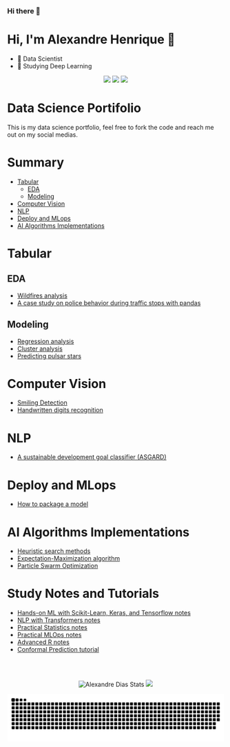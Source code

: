 ### Hi there 👋

<!--
**alexandrehsd/alexandrehsd** is a ✨ _special_ ✨ repository because its `README.md` (this file) appears on your GitHub profile.

Here are some ideas to get you started:

- 🔭 I’m currently working on ...
- 🌱 I’m currently learning ...
- 👯 I’m looking to collaborate on ...
- 🤔 I’m looking for help with ...
- 💬 Ask me about ...
- 📫 How to reach me: ...
- 😄 Pronouns: ...
- ⚡ Fun fact: ...
-->

# Hi, I'm Alexandre Henrique 👋

- 🔭 Data Scientist
- 🌱 Studying Deep Learning


<div style="text-align:center">
  <a href="https://medium.com/@alexandre.hsd" target="_blank"><img src="https://img.shields.io/badge/Medium-12100E?style=for-the-badge&logo=medium&logoColor=white" target="_blank"></a> 
  <a href="https://twitter.com/alehsdias" target="_blank"><img src="https://img.shields.io/badge/Twitter-1DA1F2?style=for-the-badge&logo=twitter&logoColor=white" target="_blank"></a>
  <a href="https://www.linkedin.com/in/alexandre-henrique-dias/" target="_blank"><img src="https://img.shields.io/badge/-LinkedIn-%230077B5?style=for-the-badge&logo=linkedin&logoColor=white" target="_blank"></a>
 </div>

# Data Science Portifolio

This is my data science portfolio, feel free to fork the code and reach me out on my social medias.

# Summary

- [Tabular ](#tabular-)
  - [EDA ](#eda-)
  - [Modeling ](#modeling-)
- [Computer Vision ](#computer-vision-)
- [NLP ](#nlp-)
- [Deploy and MLops](#deploy-and-mlops)
- [AI Algorithms Implementations](#ai-algorithms-implementations)

# Tabular <a name="tabular"></a>

## EDA <a name="eda"></a>

- [Wildfires analysis](https://github.com/alexandrehsd/wildfires-analysis)
- [A case study on police behavior during traffic stops with pandas](https://github.com/alexandrehsd/a-case-study-on-police-behavior-during-traffic-stops-with-pandas)

## Modeling <a name="modeling"></a>

- [Regression analysis](https://github.com/alexandrehsd/regression-analysis)
- [Cluster analysis](https://github.com/alexandrehsd/cluster-analysis)
- [Predicting pulsar stars](https://github.com/alexandrehsd/predicting-pulsar-stars)

# Computer Vision <a name="computervision"></a>

- [Smiling Detection](https://github.com/alexandrehsd/Smiling-Detection)
- [Handwritten digits recognition](https://github.com/alexandrehsd/handwritten-digits-recognition)

# NLP <a name="nlp"></a>

- [A sustainable development goal classifier (ASGARD)](https://github.com/alexandrehsd/asgard)

# Deploy and MLops <a name="deply-and-mlops"></a>

- [How to package a model](https://github.com/alexandrehsd/packaging-model)

# AI Algorithms Implementations <a name="ai-algorithms-implementations"></a>

- [Heuristic search methods](https://github.com/alexandrehsd/heuristic-search-methods)
- [Expectation-Maximization algorithm](https://github.com/alexandrehsd/em-algorithm)
- [Particle Swarm Optimization](https://github.com/alexandrehsd/particle-swarm-optimization)

# Study Notes and Tutorials

- [Hands-on ML with Scikit-Learn, Keras, and Tensorflow notes](https://github.com/alexandrehsd/handson-ml-notes)
- [NLP with Transformers notes](https://github.com/alexandrehsd/nlp-with-transformers-notes)
- [Practical Statistics notes](https://github.com/alexandrehsd/practical-statistics-notes)
- [Practical MLOps notes](https://github.com/alexandrehsd/practical-mlops-notes)
- [Advanced R notes](https://github.com/alexandrehsd/advance-r-notes)
- [Conformal Prediction tutorial](https://github.com/alexandrehsd/conformal-prediction-tutorial)

<br></br>

<!-- reference https://blog.arnabghosh.me/add-github-dark-snake-animation-readme --> 
<div align="center"> 
 <img height="150em" alt = "Alexandre Dias Stats" src="https://github-readme-stats.vercel.app/api?username=alexandrehsd&show_icons=true&theme=algolia&include_all_commits=true&count_private=true"/>
  <img height="150em" src="https://github-readme-stats.vercel.app/api/top-langs/?username=alexandrehsd&layout=compact&langs_count=7&theme=algolia"/>
  
  ![Snake animation](https://github.com/alexandrehsd/alexandrehsd/blob/output/github-contribution-grid-snake-dark.svg)
</div>

